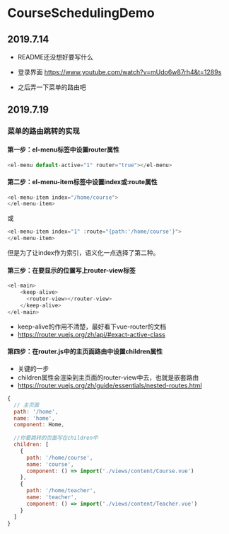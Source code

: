 # CourseSchedulingDemo

## 2019.7.14

- README还没想好要写什么
- 登录界面 https://www.youtube.com/watch?v=mUdo6w87rh4&t=1289s

- 之后弄一下菜单的路由吧

## 2019.7.19

### 菜单的路由跳转的实现

#### 第一步：el-menu标签中设置router属性

``` js
<el-menu default-active="1" router="true"></el-menu>
```

#### 第二步：el-menu-item标签中设置index或:route属性

``` js
<el-menu-item index="/home/course">
</el-menu-item>
```

或

``` js
<el-menu-item index="1" :route="{path:'/home/course'}">
</el-menu-item>
```

但是为了让index作为索引，语义化一点选择了第二种。

#### 第三步：在要显示的位置写上router-view标签

```js
<el-main>
    <keep-alive>
      <router-view></router-view>
    </keep-alive>
</el-main>
```

- keep-alive的作用不清楚，最好看下vue-router的文档
- <https://router.vuejs.org/zh/api/#exact-active-class>

#### 第四步：在router.js中的主页面路由中设置children属性

- 关键的一步
- children属性会渲染到主页面的router-view中去，也就是嵌套路由
- <https://router.vuejs.org/zh/guide/essentials/nested-routes.html>

``` js
{
  // 主页面
  path: '/home',
  name: 'home',
  component: Home,
  
  //你要跳转的页面写在children中
  children: [
    {
      path: '/home/course',
      name: 'course',
      component: () => import('./views/content/Course.vue')
    },
    {
      path: '/home/teacher',
      name: 'teacher',
      component: () => import('./views/content/Teacher.vue')  
    }
  ]
}
```